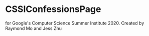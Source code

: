 # CSSIConfessionsPage
for Google's Computer Science Summer Institute 2020.
Created by Raymond Mo and Jess Zhu
